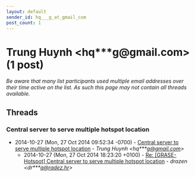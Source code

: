 ```yaml
---
layout: default
sender_id: hq___g_at_gmail_com
post_count: 1
---
```


# Trung Huynh <hq***g<span>@</span>gmail.com> (1 post)

_Be aware that many list participants used multiple email addresses over their time active on the list. As such this page may not contain all threads available._

## Threads

### Central server to serve multiple hotspot location
+ 2014-10-27 (Mon, 27 Oct 2014 09:52:34 -0700) - [Central server to serve multiple hotspot location](/archive/2014/10/b80313c1acc68c01a7c526472733ce54de49c131a82f4b7f9e56dc5dee1b287f) - _Trung Huynh \<hq***g@gmail.com\>_
  + 2014-10-27 (Mon, 27 Oct 2014 18:23:20 +0100) - [Re: [GRASE-Hotspot] Central server to serve multiple hotspot location](/archive/2014/10/28179a7dd37fa38f13758dc700285e85ef2abda8ad324a9af087050f31c44375) - _drazen \<dr***a@radez.hr\>_

